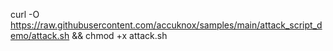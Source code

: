 curl -O https://raw.githubusercontent.com/accuknox/samples/main/attack_script_demo/attack.sh && chmod +x attack.sh
